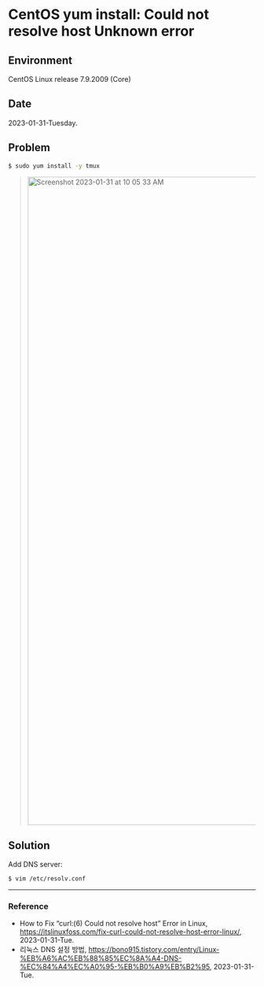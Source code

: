 # CentOS yum install: Could not resolve host Unknown error

## Environment

CentOS Linux release 7.9.2009 (Core)

## Date

2023-01-31-Tuesday.

## Problem

```Bash
$ sudo yum install -y tmux
```

> <img width="1317" alt="Screenshot 2023-01-31 at 10 05 33 AM" src="https://user-images.githubusercontent.com/20737479/215632614-3f3122d5-805f-4aea-9bb6-292c490d0640.png">

## Solution

Add DNS server:

```Bash
$ vim /etc/resolv.conf
```

---

### Reference
- How to Fix “curl:(6) Could not resolve host” Error in Linux, https://itslinuxfoss.com/fix-curl-could-not-resolve-host-error-linux/, 2023-01-31-Tue.
- 리눅스 DNS 설정 방법, https://bono915.tistory.com/entry/Linux-%EB%A6%AC%EB%88%85%EC%8A%A4-DNS-%EC%84%A4%EC%A0%95-%EB%B0%A9%EB%B2%95, 2023-01-31-Tue.
